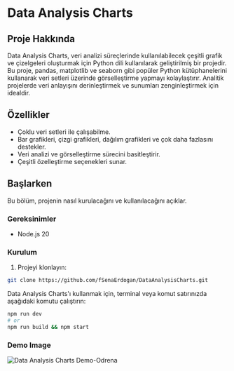 # Data Analysis Charts

## Proje Hakkında

Data Analysis Charts, veri analizi süreçlerinde kullanılabilecek çeşitli grafik ve çizelgeleri oluşturmak için Python dili kullanılarak geliştirilmiş bir projedir. Bu proje, pandas, matplotlib ve seaborn gibi popüler Python kütüphanelerini kullanarak veri setleri üzerinde görselleştirme yapmayı kolaylaştırır. Analitik projelerde veri anlayışını derinleştirmek ve sunumları zenginleştirmek için idealdir.

## Özellikler

- Çoklu veri setleri ile çalışabilme.
- Bar grafikleri, çizgi grafikleri, dağılım grafikleri ve çok daha fazlasını destekler.
- Veri analizi ve görselleştirme sürecini basitleştirir.
- Çeşitli özelleştirme seçenekleri sunar.

## Başlarken

Bu bölüm, projenin nasıl kurulacağını ve kullanılacağını açıklar.

### Gereksinimler

- Node.js 20

### Kurulum

1. Projeyi klonlayın:
```bash
git clone https://github.com/fSenaErdogan/DataAnalysisCharts.git
```
Data Analysis Charts'ı kullanmak için, terminal veya komut satırınızda aşağıdaki komutu çalıştırın:

```bash
npm run dev
# or
npm run build && npm start
```


### Demo Image
![Data Analysis Charts Demo-Odrena](https://i.hizliresim.com/26ebgx5.png)